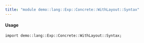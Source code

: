 ```yaml
---
title: "module demo::lang::Exp::Concrete::WithLayout::Syntax"
---
```


#### Usage

`import demo::lang::Exp::Concrete::WithLayout::Syntax;`

